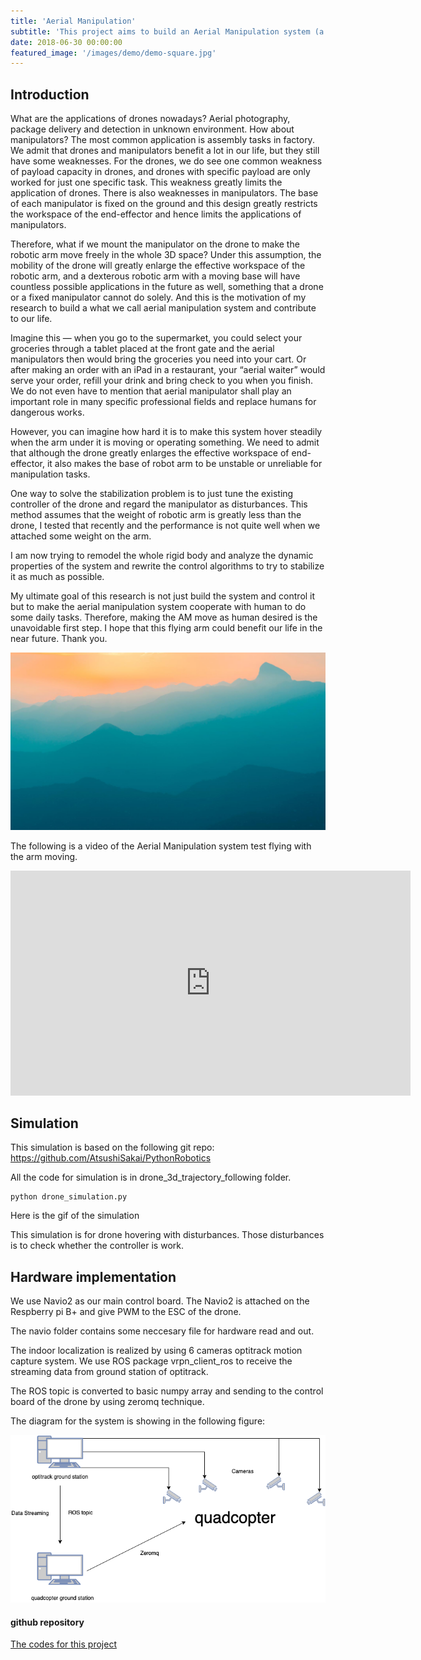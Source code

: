 ```yaml
---
title: 'Aerial Manipulation'
subtitle: 'This project aims to build an Aerial Manipulation system (a robotic arm under a drone).'
date: 2018-06-30 00:00:00
featured_image: '/images/demo/demo-square.jpg'
---
```


## Introduction 

What are the applications of drones nowadays? Aerial photography, package delivery and detection in unknown environment. How about manipulators? The most common application is assembly tasks in factory. We admit that drones and manipulators benefit a lot in our life, but they still have some weaknesses. For the drones, we do see one common weakness of payload capacity in drones, and drones with specific payload are only worked for just one specific task. This weakness greatly limits the application of drones. There is also weaknesses in manipulators. The base of each manipulator is fixed on the ground and this design greatly restricts the workspace of the end-effector and hence limits the applications of manipulators. 

Therefore, what if we mount the manipulator on the drone to make the robotic arm move freely in the whole 3D space? Under this assumption, the mobility of the drone will greatly enlarge the effective workspace of the robotic arm, and a dexterous robotic arm with a moving base will have countless possible applications in the future as well, something that a drone or a fixed manipulator cannot do solely. And this is the motivation of my research to build a what we call aerial manipulation system and contribute to our life.

Imagine this — when you go to the supermarket, you could select your groceries through a tablet placed at the front gate and the aerial manipulators then would bring the groceries you need into your cart. Or after making an order with an iPad in a restaurant, your “aerial waiter” would serve your order, refill your drink and bring check to you when you finish. We do not even have to mention that aerial manipulator shall play an important role in many specific professional fields and replace humans for dangerous works. 

However, you can imagine how hard it is to make this system hover steadily when the arm under it is moving or operating something. We need to admit that although the drone greatly enlarges the effective workspace of end-effector, it also makes the base of robot arm to be unstable or unreliable for manipulation tasks. 

One way to solve the stabilization problem is to just tune the existing controller of the drone and regard the manipulator as disturbances. This method assumes that the weight of robotic arm is greatly less than the drone, I tested that recently and the performance is not quite well when we attached some weight on the arm. 

I am now trying to remodel the whole rigid body and analyze the dynamic properties of the system and rewrite the control algorithms to try to stabilize it  as much as possible.

My ultimate goal of this research is not just build the system and control it but to make the aerial manipulation system cooperate with human to do some daily tasks. Therefore, making the AM move as human desired is the unavoidable first step. I hope that this flying arm could benefit our life in the near future. Thank you.

![](/images/demo/demo-landscape.jpg)

The following is a video of the Aerial Manipulation system test flying with the arm moving.

<iframe src="https://player.vimeo.com/video/19536258?color=ffffff&title=0&byline=0&portrait=0" width="640" height="360" frameborder="0" webkitallowfullscreen mozallowfullscreen allowfullscreen></iframe>

## Simulation

This simulation is based on the following git repo:
    https://github.com/AtsushiSakai/PythonRobotics
    
All the code for simulation is in drone_3d_trajectory_following folder. 
    
    python drone_simulation.py

Here is the gif of the simulation

This simulation is for drone hovering with disturbances. Those disturbances is to check whether the controller is work.

## Hardware implementation

We use Navio2 as our main control board. The Navio2 is attached on the Respberry pi B+ and give PWM to the ESC of the drone.

The navio folder contains some neccesary file for hardware read and out.

The indoor localization is realized by using 6 cameras optitrack motion capture system. We use ROS package vrpn_client_ros to receive the streaming data from ground station of optitrack.

The ROS topic is converted to basic numpy array and sending to the control board of the drone by using zeromq technique.

The diagram for the system is showing in the following figure:

![](http://github.com/Zhi29/droneproject/raw/master/pic/system.png)

#### github repository
[The codes for this project](https://github.com/Zhi29/droneproject)
